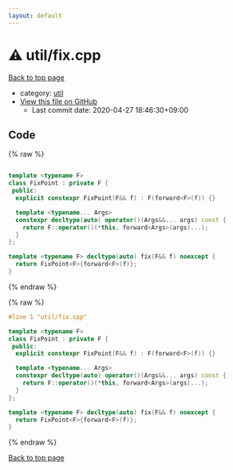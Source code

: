 ```yaml
---
layout: default
---
```


<!-- mathjax config similar to math.stackexchange -->
<script type="text/javascript" async
  src="https://cdnjs.cloudflare.com/ajax/libs/mathjax/2.7.5/MathJax.js?config=TeX-MML-AM_CHTML">
</script>
<script type="text/x-mathjax-config">
  MathJax.Hub.Config({
    TeX: { equationNumbers: { autoNumber: "AMS" }},
    tex2jax: {
      inlineMath: [ ['$','$'] ],
      processEscapes: true
    },
    "HTML-CSS": { matchFontHeight: false },
    displayAlign: "left",
    displayIndent: "2em"
  });
</script>

<script type="text/javascript" src="https://cdnjs.cloudflare.com/ajax/libs/jquery/3.4.1/jquery.min.js"></script>
<script src="https://cdn.jsdelivr.net/npm/jquery-balloon-js@1.1.2/jquery.balloon.min.js" integrity="sha256-ZEYs9VrgAeNuPvs15E39OsyOJaIkXEEt10fzxJ20+2I=" crossorigin="anonymous"></script>
<script type="text/javascript" src="../../assets/js/copy-button.js"></script>
<link rel="stylesheet" href="../../assets/css/copy-button.css" />


# :warning: util/fix.cpp

<a href="../../index.html">Back to top page</a>

* category: <a href="../../index.html#05c7e24700502a079cdd88012b5a76d3">util</a>
* <a href="{{ site.github.repository_url }}/blob/master/util/fix.cpp">View this file on GitHub</a>
    - Last commit date: 2020-04-27 18:46:30+09:00




## Code

<a id="unbundled"></a>
{% raw %}
```cpp

template <typename F>
class FixPoint : private F {
 public:
  explicit constexpr FixPoint(F&& f) : F(forward<F>(f)) {}

  template <typename... Args>
  constexpr decltype(auto) operator()(Args&&... args) const {
    return F::operator()(*this, forward<Args>(args)...);
  }
};

template <typename F> decltype(auto) fix(F&& f) noexcept {
  return FixPoint<F>{forward<F>(f)};
}

```
{% endraw %}

<a id="bundled"></a>
{% raw %}
```cpp
#line 1 "util/fix.cpp"

template <typename F>
class FixPoint : private F {
 public:
  explicit constexpr FixPoint(F&& f) : F(forward<F>(f)) {}

  template <typename... Args>
  constexpr decltype(auto) operator()(Args&&... args) const {
    return F::operator()(*this, forward<Args>(args)...);
  }
};

template <typename F> decltype(auto) fix(F&& f) noexcept {
  return FixPoint<F>{forward<F>(f)};
}

```
{% endraw %}

<a href="../../index.html">Back to top page</a>

